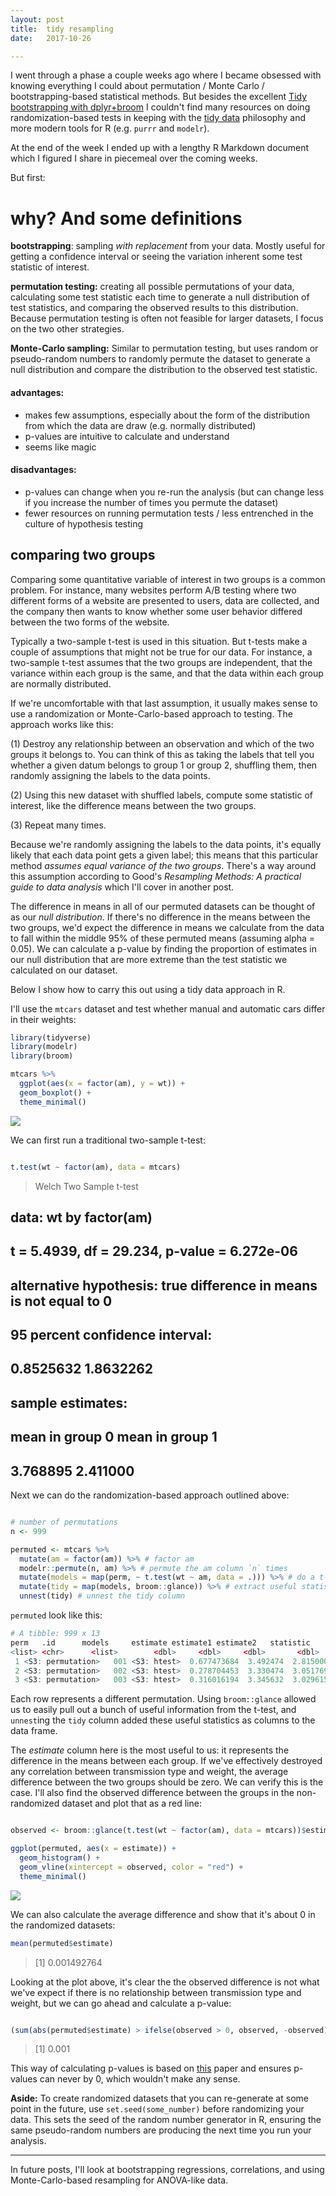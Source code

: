 ```yaml
---
layout: post
title:  tidy resampling
date:   2017-10-26

---
```


I went through a phase a couple weeks ago where I became obsessed with knowing everything I could about permutation / Monte Carlo / bootstrapping-based statistical methods. But besides the excellent [Tidy bootstrapping with dplyr+broom](https://cran.r-project.org/web/packages/broom/vignettes/bootstrapping.html) I couldn't find many resources on doing randomization-based tests in keeping with the [tidy data](http://vita.had.co.nz/papers/tidy-data.html) philosophy and more modern tools for R (e.g. `purrr` and `modelr`).

At the end of the week I ended up with a lengthy R Markdown document which I figured I share in piecemeal over the coming weeks.

But first:

# why? And some definitions

**bootstrapping**: sampling _with replacement_ from your data. Mostly useful for getting a confidence interval or seeing the variation inherent some test statistic of interest.

**permutation testing:** creating all possible permutations of your data, calculating some test statistic each time to generate a null distribution of test statistics, and comparing the observed results to this distribution. Because permutation testing is often not feasible for larger datasets, I focus on the two other strategies.

**Monte-Carlo sampling:** Similar to permutation testing, but uses random or pseudo-random numbers to randomly permute the dataset to generate a null distribution and compare the distribution to the observed test statistic.


#### advantages:
- makes few assumptions, especially about the form of the distribution from which the data are draw (e.g. normally distributed)
- p-values are intuitive to calculate and understand
- seems like magic

#### disadvantages:
- p-values can change when you re-run the analysis (but can change less if you increase the number of times you permute the dataset)
- fewer resources on running permutation tests / less entrenched in the culture of hypothesis testing

## comparing two groups

Comparing some quantitative variable of interest in two groups is a common problem. For instance, many websites perform A/B testing where two different forms of a website are presented to users, data are collected, and the company then wants to know whether some user behavior differed between the two forms of the website.

Typically a two-sample t-test is used in this situation. But t-tests make a couple of assumptions that might not be true for our data. For instance, a two-sample t-test assumes that the two groups are independent, that the variance within each group is the same, and that the data within each group are normally distributed.

If we're uncomfortable with that last assumption, it usually makes sense to use a randomization or Monte-Carlo-based approach to testing. The approach works like this:

(1) Destroy any relationship between an observation and which of the two groups it belongs to. You can think of this as taking the labels that tell you whether a given datum belongs to group 1 or group 2, shuffling them, then randomly assigning the labels to the data points.

(2) Using this new dataset with shuffled labels, compute some statistic of interest, like the difference means between the two groups.

(3) Repeat many times.

Because we're randomly assigning the labels to the data points, it's equally likely that each data point gets a given label; this means that this particular method _assumes equal variance of the two groups_. There's a way around this assumption according to Good's _Resampling Methods: A practical guide to data analysis_ which I'll cover in another post.

The difference in means in all of our permuted datasets can be thought of as our _null distribution_. If there's no difference in the means between the two groups, we'd expect the difference in means we calculate from the data to fall within the middle 95% of these permuted means (assuming alpha = 0.05). We can calculate a p-value by finding the proportion of estimates in our null distribution that are more extreme than the test statistic we calculated on our dataset.  

Below I show how to carry this out using a tidy data approach in R.

I'll use the `mtcars` dataset and test whether manual and automatic cars differ in their weights:


```r
library(tidyverse)
library(modelr)
library(broom)

mtcars %>%
  ggplot(aes(x = factor(am), y = wt)) +
  geom_boxplot() +
  theme_minimal()
```

![]({{site.baseurl}}/images/post9/plot1.png)

We can first run a traditional two-sample t-test:

```r

t.test(wt ~ factor(am), data = mtcars)

```
>   Welch Two Sample t-test
  ##      
  ## data:  wt by factor(am)       
  ## t = 5.4939, df = 29.234, p-value = 6.272e-06        
  ## alternative hypothesis: true difference in means is not equal to 0       
  ## 95 percent confidence interval:        
  ##  0.8525632 1.8632262         
  ## sample estimates:         
  ## mean in group 0 mean in group 1          
  ##        3.768895        2.411000            

Next we can do the randomization-based approach outlined above:


```r

# number of permutations
n <- 999

permuted <- mtcars %>%
  mutate(am = factor(am)) %>% # factor am
  modelr::permute(n, am) %>% # permute the am column `n` times
  mutate(models = map(perm, ~ t.test(wt ~ am, data = .))) %>% # do a t-test for each permutation
  mutate(tidy = map(models, broom::glance)) %>% # extract useful statistics from the t-test
  unnest(tidy) # unnest the tidy column


```

`permuted` look like this:

```r
# A tibble: 999 x 13
perm   .id      models     estimate estimate1 estimate2   statistic    p.value parameter    conf.low  conf.high
<list> <chr>      <list>        <dbl>     <dbl>     <dbl>       <dbl>      <dbl>     <dbl>       <dbl>      <dbl>
 1 <S3: permutation>   001 <S3: htest>  0.677473684  3.492474  2.815000  2.00328522 0.05595078  25.34094 -0.01854899  1.3734964
 2 <S3: permutation>   002 <S3: htest>  0.278704453  3.330474  3.051769  0.85140972 0.40129861  29.94857 -0.38987074  0.9472796
 3 <S3: permutation>   003 <S3: htest>  0.316016194  3.345632  3.029615  0.97431917 0.33773747  29.81439 -0.34655899  0.9785914
```

Each row represents a different permutation. Using `broom::glance` allowed us to easily pull out a bunch of useful information from the t-test, and `unnest`ing the `tidy` column added these useful statistics as columns to the data frame.

The _estimate_ column here is the most useful to us: it represents the difference in the means between each group. If we've effectively destroyed any correlation between transmission type and weight, the average difference between the two groups should be zero. We can verify this is the case. I'll also find the observed difference between the groups in the non-randomized dataset and plot that as a red line:


```r

observed <- broom::glance(t.test(wt ~ factor(am), data = mtcars))$estimate

ggplot(permuted, aes(x = estimate)) +
  geom_histogram() +
  geom_vline(xintercept = observed, color = "red") +
  theme_minimal()

```

![]({{site.baseurl}}/images/post9/plot2.png)

We can also calculate the average difference and show that it's about 0 in the randomized datasets:

```r
mean(permuted$estimate)
```
> [1] 0.001492764

Looking at the plot above, it's clear the the observed difference is not what we've expect if there is no relationship between transmission type and weight, but we can go ahead and calculate a p-value:


```r

(sum(abs(permuted$estimate) > ifelse(observed > 0, observed, -observed)) + 1) / (n+1)

```
> [1] 0.001

This way of calculating p-values is based on [this](http://onlinelibrary.wiley.com/doi/10.1111/2041-210X.12102/full) paper and ensures p-values can never by 0, which wouldn't make any sense.

__Aside:__ To create randomized datasets that you can re-generate at some point in the future, use `set.seed(some_number)` before randomizing your data. This sets the seed of the random number generator in R, ensuring the same pseudo-random numbers are producing the next time you run your analysis.

---------------

In future posts, I'll look at bootstrapping regressions, correlations, and using Monte-Carlo-based resampling for ANOVA-like data.
